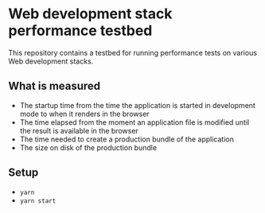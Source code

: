 # Web development stack performance testbed

This repository contains a testbed for running performance tests on various Web development stacks.

## What is measured

- The startup time from the time the application is started in development mode to when it renders in the browser
- The time elapsed from the moment an application file is modified until the result is available in the browser
- The time needed to create a production bundle of the application
- The size on disk of the production bundle

## Setup

- `yarn`
- `yarn start`
